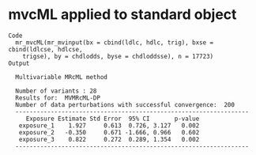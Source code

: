 # mvcML applied to standard object

    Code
      mr_mvcML(mr_mvinput(bx = cbind(ldlc, hdlc, trig), bxse = cbind(ldlcse, hdlcse,
        trigse), by = chdlodds, byse = chdloddsse), n = 17723)
    Output
      
      Multivariable MRcML method 
      
      Number of variants : 28 
      Results for:  MVMRcML-DP 
      Number of data perturbations with successful convergence:  200 
      ------------------------------------------------------------------
         Exposure Estimate Std Error  95% CI       p-value
       exposure_1    1.927     0.613  0.726, 3.127   0.002
       exposure_2   -0.350     0.671 -1.666, 0.966   0.602
       exposure_3    0.822     0.272  0.289, 1.354   0.002
      ------------------------------------------------------------------

